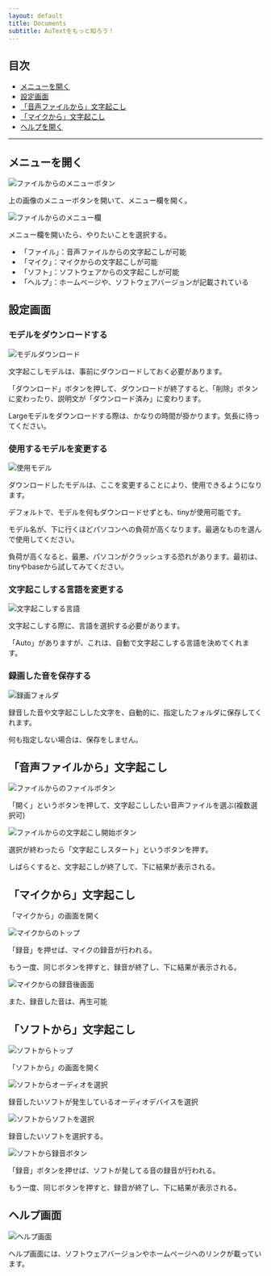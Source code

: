 ```yaml
--- 
layout: default
title: Documents
subtitle: AuTextをもっと知ろう！
---
```


## 目次

- [メニューを開く](#メニューを開く)
- [設定画面](#設定画面)
- [「音声ファイルから」文字起こし](#音声ファイルから文字起こし)
- [「マイクから」文字起こし](#マイクから文字起こし)
- [ヘルプを開く](#ヘルプ画面)

---

## メニューを開く

![ファイルからのメニューボタン](./docs_file0-1.png)

上の画像のメニューボタンを開いて、メニュー欄を開く。

![ファイルからのメニュー欄](./docs_file0.png)

メニュー欄を開いたら、やりたいことを選択する。

* 「ファイル」：音声ファイルからの文字起こしが可能
* 「マイク」：マイクからの文字起こしが可能
* 「ソフト」：ソフトウェアからの文字起こしが可能
* 「ヘルプ」：ホームページや、ソフトウェアバージョンが記載されている


## 設定画面

### モデルをダウンロードする

![モデルダウンロード](./docs_set0-1.png)

文字起こしモデルは、事前にダウンロードしておく必要があります。

「ダウンロード」ボタンを押して、ダウンロードが終了すると、「削除」ボタンに変わったり、説明文が「ダウンロード済み」に変わります。

Largeモデルをダウンロードする際は、かなりの時間が掛かります。気長に待ってください。

### 使用するモデルを変更する

![使用モデル](./docs_set1-1.png)

ダウンロードしたモデルは、ここを変更することにより、使用できるようになります。

デフォルトで、モデルを何もダウンロードせずとも、tinyが使用可能です。

モデル名が、下に行くほどパソコンへの負荷が高くなります。最適なものを選んで使用してください。

負荷が高くなると、最悪、パソコンがクラッシュする恐れがあります。最初は、tinyやbaseから試してみてください。

### 文字起こしする言語を変更する

![文字起こしする言語](./docs_set1-2.png)

文字起こしする際に、言語を選択する必要があります。

「Auto」がありますが、これは、自動で文字起こしする言語を決めてくれます。

### 録画した音を保存する

![録画フォルダ](./docs_set1-3.png)

録音した音や文字起こしした文字を、自動的に、指定したフォルダに保存してくれます。

何も指定しない場合は、保存をしません。

## 「音声ファイルから」文字起こし

![ファイルからのファイルボタン](./docs_file0-2.png)

「開く」というボタンを押して、文字起こししたい音声ファイルを選ぶ(複数選択可)

![ファイルからの文字起こし開始ボタン](./docs_file0-3.png)

選択が終わったら「文字起こしスタート」というボタンを押す。

しばらくすると、文字起こしが終了して、下に結果が表示される。

## 「マイクから」文字起こし

「マイクから」の画面を開く

![マイクからのトップ](./docs_microphone1.png)

「録音」を押せば、マイクの録音が行われる。

もう一度、同じボタンを押すと、録音が終了し、下に結果が表示される。

![マイクからの録音後画面](./docs_microphone2.png)

また、録音した音は、再生可能

## 「ソフトから」文字起こし

![ソフトからトップ](./docs_soft0.png)

「ソフトから」の画面を開く

![ソフトからオーディオを選択](./docs_soft1-1.png)

録音したいソフトが発生しているオーディオデバイスを選択


![ソフトからソフトを選択](./docs_soft2-1.png)

録音したいソフトを選択する。

![ソフトから録音ボタン](./docs_soft3-1.png)

「録音」ボタンを押せば、ソフトが発してる音の録音が行われる。

もう一度、同じボタンを押すと、録音が終了し、下に結果が表示される。

## ヘルプ画面

![ヘルプ画面](./docs_help0.png)

ヘルプ画面には、ソフトウェアバージョンやホームページへのリンクが載っています。
